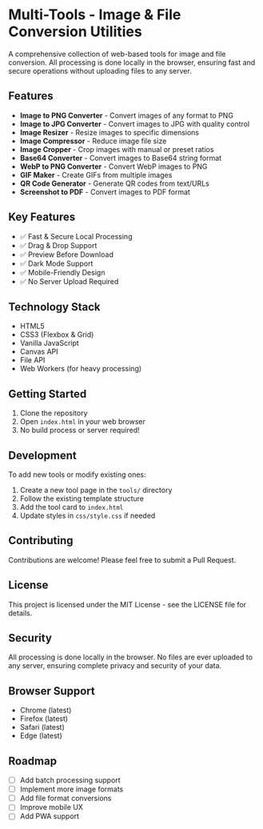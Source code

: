 # Multi-Tools - Image & File Conversion Utilities

A comprehensive collection of web-based tools for image and file conversion. All processing is done locally in the browser, ensuring fast and secure operations without uploading files to any server.

## Features

- **Image to PNG Converter** - Convert images of any format to PNG
- **Image to JPG Converter** - Convert images to JPG with quality control
- **Image Resizer** - Resize images to specific dimensions
- **Image Compressor** - Reduce image file size
- **Image Cropper** - Crop images with manual or preset ratios
- **Base64 Converter** - Convert images to Base64 string format
- **WebP to PNG Converter** - Convert WebP images to PNG
- **GIF Maker** - Create GIFs from multiple images
- **QR Code Generator** - Generate QR codes from text/URLs
- **Screenshot to PDF** - Convert images to PDF format

## Key Features

- ✅ Fast & Secure Local Processing
- ✅ Drag & Drop Support
- ✅ Preview Before Download
- ✅ Dark Mode Support
- ✅ Mobile-Friendly Design
- ✅ No Server Upload Required

## Technology Stack

- HTML5
- CSS3 (Flexbox & Grid)
- Vanilla JavaScript
- Canvas API
- File API
- Web Workers (for heavy processing)

## Getting Started

1. Clone the repository
2. Open `index.html` in your web browser
3. No build process or server required!

## Development

To add new tools or modify existing ones:

1. Create a new tool page in the `tools/` directory
2. Follow the existing template structure
3. Add the tool card to `index.html`
4. Update styles in `css/style.css` if needed

## Contributing

Contributions are welcome! Please feel free to submit a Pull Request.

## License

This project is licensed under the MIT License - see the LICENSE file for details.

## Security

All processing is done locally in the browser. No files are ever uploaded to any server, ensuring complete privacy and security of your data.

## Browser Support

- Chrome (latest)
- Firefox (latest)
- Safari (latest)
- Edge (latest)

## Roadmap

- [ ] Add batch processing support
- [ ] Implement more image formats
- [ ] Add file format conversions
- [ ] Improve mobile UX
- [ ] Add PWA support 